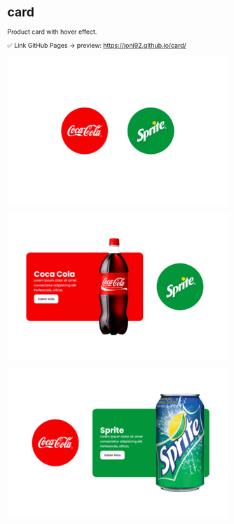 # card
Product card with hover effect.

✅ Link GitHub Pages -> preview: https://joni92.github.io/card/


![preview.png](https://github.com/Joni92/card/blob/main/preview01.png)

![preview.png](https://github.com/Joni92/card/blob/main/preview02.png)

![preview.png](https://github.com/Joni92/card/blob/main/preview03.png)
